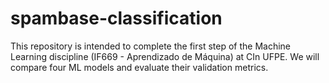 # spambase-classification
This repository is intended to complete the first step of the Machine Learning discipline (IF669 - Aprendizado de Máquina) at CIn UFPE. We will compare four ML models and evaluate their validation metrics.
